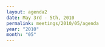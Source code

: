 ```yaml
---
layout: agenda2
date: May 3rd - 5th, 2010
permalink: meetings/2010/05/agenda
year: "2010"
month: "05"
---
```

